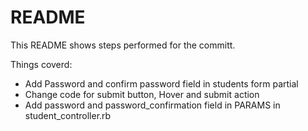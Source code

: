 # README

This README shows steps performed for the committ.

Things coverd:

- Add Password and confirm password field in students form partial
- Change code for submit button, Hover and submit action
- Add password and password_confirmation field in PARAMS in student_controller.rb